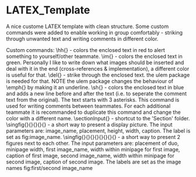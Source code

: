# LATEX_Template
A nice custome LATEX template with clean structure. Some custom commands were added to enable working in group comfortably - striking through unwanted text and writing comments in different color.

Custom commands:
\hh{} - colors the enclosed text in red to alert something to yourself/other teammate.
\im{} - colors the enclosed text in green. Personally I like to write down what images should be inserted and deal with it in the end (cross-references & implementation), a different color is useful for that.
\del{} - strike through the enclosed text. the ulem package is needed for that. NOTE the ulem package changes the behaviour of \emph{} by making it an underline.
\sh{} - colors the enclosed text in blue and adds a new line before and after the text (i.e. to seperate the comment text from the original). The text starts with 3 asterisks. This command is used for writing comments between teammates. For each additional teammate it is recommanded to duplicate this command and change the color with a different name.
\sectionInput{} - shortcut to the 'Section' folder.
\singfig{}{}{}{}{} - a short way to present a display picture. The input parameters are: image_name, placement, height, width, caption. The label is set as fig:image_name.
\singfig{}{}{}{}{}{}{}{} - a short way to present 2 figures next to each other. The input parameters are: placement of duo, minipage width, first image_name, width within minipage for first image, caption of first image, second image_name, width within minipage for second image, caption of second image. The labels are set as the image names fig:first/second image_name
